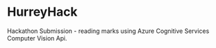 # HurreyHack
Hackathon Submission - reading marks using Azure Cognitive Services Computer Vision Api.
